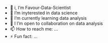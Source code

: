 - 🔭 i, I’m Favour-Data-Scientist
- 🌱 I’m inyterested in data science
- 👯 I’m currently learning data analysis
- 🤔 I I’m open to collaboration on data analysis
- 📫 How to reach me: ...
- ⚡ Fun fact: ...
